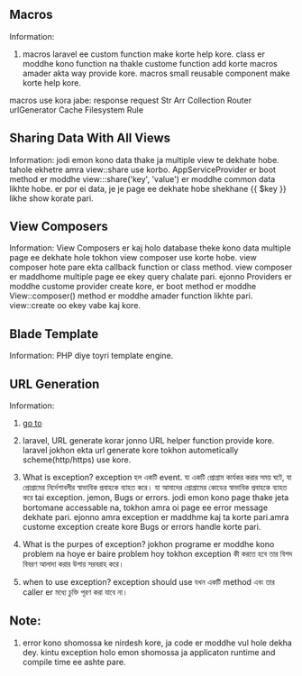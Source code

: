 ## Macros
Information:
1. macros laravel ee custom function make korte help kore. class er moddhe kono function na thakle custome function add korte macros amader akta way provide kore.
macros small reusable component make korte help kore.

macros use kora jabe:
response
request
Str
Arr
Collection
Router
urlGenerator
Cache
Filesystem
Rule

## Sharing Data With All Views
Information:
jodi emon kono data thake ja multiple view te dekhate hobe. tahole ekhetre amra view::share use korbo. AppServiceProvider er boot method er moddhe view:::share('key', 'value') er moddhe common data likhte hobe. er por ei data, je je page ee dekhate hobe shekhane {{ $key }} likhe show korate pari.

## View Composers
Information:
View Composers er kaj holo database theke kono data multiple page ee dekhate hole tokhon view composer use korte hobe. view composer hote pare ekta callback function or class method.
view composer er maddhome multiple page ee ekey query chalate pari. ejonno Providers er moddhe custome provider create kore, er boot method er moddhe View::composer() method er moddhe amader function likhte pari. view::create oo ekey vabe kaj kore.

## Blade Template
Information:
PHP diye toyri template engine.

## URL Generation
Information:
1. [go to](https://laravel.com/api/9.x/Illuminate/Support/Facades/URL.html)

2. laravel, URL generate korar jonno URL helper function provide kore. laravel jokhon ekta url generate kore tokhon autometically scheme(http/https) use kore.

3. What is exception?
exception হল একটি event. যা একটি প্রোগ্রাম কার্যকর করার সময় ঘটে, যা প্রোগ্রামের নির্দেশাবলীর স্বাভাবিক প্রবাহকে ব্যাহত করে। যা আমাদের প্রোগ্রামের কোডের স্বাভাবিক প্রবাহকে ব্যাহত করে tai exception. jemon, Bugs or errors. jodi emon kono page thake jeta bortomane accessable na, tokhon amra oi page ee error message dekhate pari. ejonno amra exception er maddhme kaj ta korte pari.amra custome exception create kore Bugs or errors handle korte pari.

4. What is the purpes of exception?
jokhon programe er moddhe kono problem na hoye er baire problem hoy tokhon exception কী করতে হবে তার বিশদ বিবরণ আলাদা করার উপায় সরবরাহ করে।

5. when to use exception?
exception should use যখন একটি method এবং তার caller er মধ্যে চুক্তি পূরণ করা যাবে না।

## Note:
1. error kono shomossa ke nirdesh kore, ja code er moddhe vul hole dekha dey. kintu exception holo emon shomossa ja applicaton runtime and compile time ee ashte pare.

